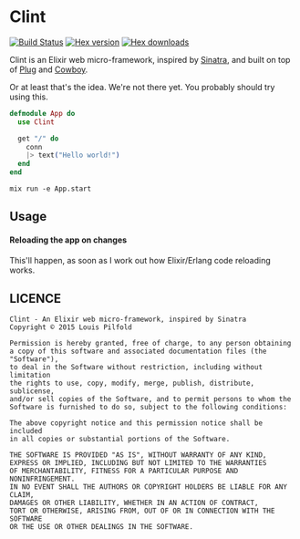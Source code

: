 Clint
=====

[![Build Status](https://travis-ci.org/lpil/clint.svg?branch=master)](https://travis-ci.org/lpil/clint)
[![Hex version](https://img.shields.io/hexpm/v/clint.svg "Hex version")](https://hex.pm/packages/clint)
[![Hex downloads](https://img.shields.io/hexpm/dt/clint.svg "Hex downloads")](https://hex.pm/packages/clint)

Clint is an Elixir web micro-framework, inspired by
[Sinatra](http://github.com/sinatra/sinatra), and built on top of
[Plug](http://github.com/elixir-lang/plug) and
[Cowboy](http://github.com/ninenines/cowboy).

Or at least that's the idea. We're not there yet. You probably should try using
this.

```elixir
defmodule App do
  use Clint

  get "/" do
    conn
    |> text("Hello world!")
  end
end
```
```
mix run -e App.start
```

## Usage

#### Reloading the app on changes

This'll happen, as soon as I work out how Elixir/Erlang code reloading works.

## LICENCE

```
Clint - An Elixir web micro-framework, inspired by Sinatra
Copyright © 2015 Louis Pilfold

Permission is hereby granted, free of charge, to any person obtaining
a copy of this software and associated documentation files (the "Software"),
to deal in the Software without restriction, including without limitation
the rights to use, copy, modify, merge, publish, distribute, sublicense,
and/or sell copies of the Software, and to permit persons to whom the
Software is furnished to do so, subject to the following conditions:

The above copyright notice and this permission notice shall be included
in all copies or substantial portions of the Software.

THE SOFTWARE IS PROVIDED "AS IS", WITHOUT WARRANTY OF ANY KIND,
EXPRESS OR IMPLIED, INCLUDING BUT NOT LIMITED TO THE WARRANTIES
OF MERCHANTABILITY, FITNESS FOR A PARTICULAR PURPOSE AND NONINFRINGEMENT.
IN NO EVENT SHALL THE AUTHORS OR COPYRIGHT HOLDERS BE LIABLE FOR ANY CLAIM,
DAMAGES OR OTHER LIABILITY, WHETHER IN AN ACTION OF CONTRACT,
TORT OR OTHERWISE, ARISING FROM, OUT OF OR IN CONNECTION WITH THE SOFTWARE
OR THE USE OR OTHER DEALINGS IN THE SOFTWARE.
```

